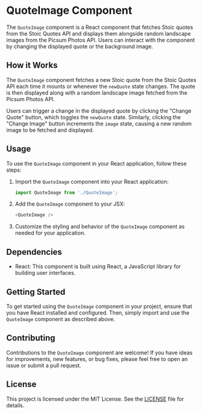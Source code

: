 # QuoteImage Component

The `QuoteImage` component is a React component that fetches Stoic quotes from the Stoic Quotes API and displays them alongside random landscape images from the Picsum Photos API. Users can interact with the component by changing the displayed quote or the background image.

## How it Works

The `QuoteImage` component fetches a new Stoic quote from the Stoic Quotes API each time it mounts or whenever the `newQuote` state changes. The quote is then displayed along with a random landscape image fetched from the Picsum Photos API.

Users can trigger a change in the displayed quote by clicking the "Change Quote" button, which toggles the `newQuote` state. Similarly, clicking the "Change Image" button increments the `image` state, causing a new random image to be fetched and displayed.

## Usage

To use the `QuoteImage` component in your React application, follow these steps:

1. Import the `QuoteImage` component into your React application:

    ```javascript
    import QuoteImage from './QuoteImage';
    ```

2. Add the `QuoteImage` component to your JSX:

    ```javascript
    <QuoteImage />
    ```

3. Customize the styling and behavior of the `QuoteImage` component as needed for your application.

## Dependencies

- React: This component is built using React, a JavaScript library for building user interfaces.

## Getting Started

To get started using the `QuoteImage` component in your project, ensure that you have React installed and configured. Then, simply import and use the `QuoteImage` component as described above.

## Contributing

Contributions to the `QuoteImage` component are welcome! If you have ideas for improvements, new features, or bug fixes, please feel free to open an issue or submit a pull request.

## License

This project is licensed under the MIT License. See the [LICENSE](LICENSE) file for details.
